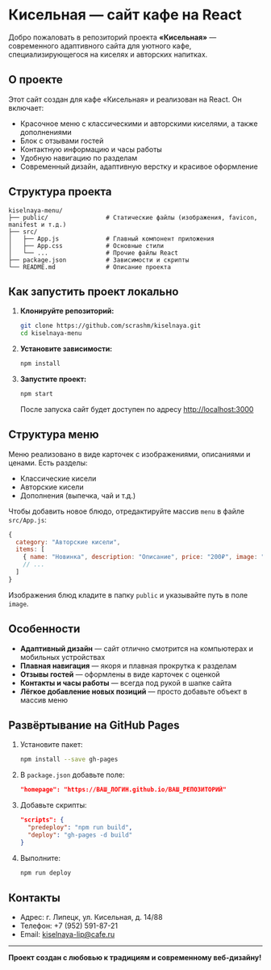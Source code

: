 # Кисельная — сайт кафе на React

Добро пожаловать в репозиторий проекта **«Кисельная»** — современного адаптивного сайта для уютного кафе, специализирующегося на киселях и авторских напитках.

## О проекте

Этот сайт создан для кафе «Кисельная» и реализован на React. Он включает:
- Красочное меню с классическими и авторскими киселями, а также дополнениями
- Блок с отзывами гостей
- Контактную информацию и часы работы
- Удобную навигацию по разделам
- Современный дизайн, адаптивную верстку и красивое оформление

## Структура проекта

```
kiselnaya-menu/
├── public/                # Статические файлы (изображения, favicon, manifest и т.д.)
├── src/
│   ├── App.js             # Главный компонент приложения
│   ├── App.css            # Основные стили
│   └── ...                # Прочие файлы React
├── package.json           # Зависимости и скрипты
└── README.md              # Описание проекта
```

## Как запустить проект локально

1. **Клонируйте репозиторий:**
   ```sh
   git clone https://github.com/scrashm/kiselnaya.git
   cd kiselnaya-menu
   ```
2. **Установите зависимости:**
   ```sh
   npm install
   ```
3. **Запустите проект:**
   ```sh
   npm start
   ```
   После запуска сайт будет доступен по адресу [http://localhost:3000](http://localhost:3000)

## Структура меню

Меню реализовано в виде карточек с изображениями, описаниями и ценами. Есть разделы:
- Классические кисели
- Авторские кисели
- Дополнения (выпечка, чай и т.д.)

Чтобы добавить новое блюдо, отредактируйте массив `menu` в файле `src/App.js`:
```js
{
  category: "Авторские кисели",
  items: [
    { name: "Новинка", description: "Описание", price: "200₽", image: "/новинка.png" },
    // ...
  ]
}
```
Изображения блюд кладите в папку `public` и указывайте путь в поле `image`.

## Особенности
- **Адаптивный дизайн** — сайт отлично смотрится на компьютерах и мобильных устройствах
- **Плавная навигация** — якоря и плавная прокрутка к разделам
- **Отзывы гостей** — оформлены в виде карточек с оценкой
- **Контакты и часы работы** — всегда под рукой в шапке сайта
- **Лёгкое добавление новых позиций** — просто добавьте объект в массив меню

## Развёртывание на GitHub Pages

1. Установите пакет:
   ```sh
   npm install --save gh-pages
   ```
2. В `package.json` добавьте поле:
   ```json
   "homepage": "https://ВАШ_ЛОГИН.github.io/ВАШ_РЕПОЗИТОРИЙ"
   ```
3. Добавьте скрипты:
   ```json
   "scripts": {
     "predeploy": "npm run build",
     "deploy": "gh-pages -d build"
   }
   ```
4. Выполните:
   ```sh
   npm run deploy
   ```

## Контакты

- Адрес: г. Липецк, ул. Кисельная, д. 14/88
- Телефон: +7 (952) 591-87-21
- Email: kiselnaya-lip@cafe.ru

---

**Проект создан с любовью к традициям и современному веб-дизайну!** 
